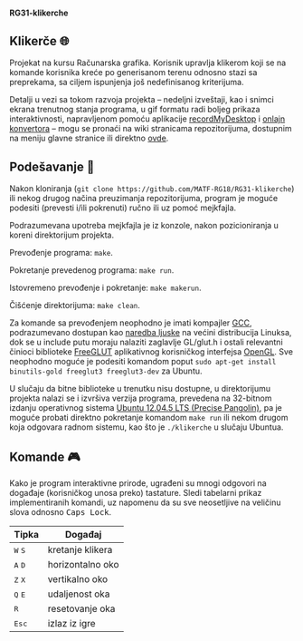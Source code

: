 #### RG31-klikerche

## Klikerče :globe_with_meridians:
Projekat na kursu Računarska grafika. Korisnik upravlja klikerom koji se na komande korisnika kreće po generisanom terenu odnosno stazi sa preprekama, sa ciljem ispunjenja još nedefinisanog kriterijuma.

Detalji u vezi sa tokom razvoja projekta – nedeljni izveštaji, kao i snimci ekrana trenutnog stanja programa, u gif formatu radi boljeg prikaza interaktivnosti, napravljenom pomoću aplikacije [recordMyDesktop](http://recordmydesktop.sourceforge.net/about.php) i [onlajn konvertora](http://www.videotogifs.com/ogv-to-gif.html) – mogu se pronaći na wiki stranicama repozitorijuma, dostupnim na meniju glavne stranice ili direktno [ovde](https://github.com/MATF-RG18/RG31-klikerche/wiki).

## Podešavanje :memo:
Nakon kloniranja (`git clone https://github.com/MATF-RG18/RG31-klikerche`) ili nekog drugog načina preuzimanja repozitorijuma, program je moguće podesiti (prevesti i/ili pokrenuti) ručno ili uz pomoć mejkfajla.

Podrazumevana upotreba mejkfajla je iz konzole, nakon pozicioniranja u koreni direktorijum projekta.

Prevođenje programa: `make`.

Pokretanje prevedenog programa: `make run`.

Istovremeno prevođenje i pokretanje: `make makerun`.

Čišćenje direktorijuma: `make clean`.

Za komande sa prevođenjem neophodno je imati kompajler [GCC](https://gcc.gnu.org/), podrazumevano dostupan kao [naredba ljuske](http://man7.org/linux/man-pages/man1/gcc.1.html) na većini distribucija Linuksa, dok se u include putu moraju nalaziti zaglavlje GL/glut.h i ostali relevantni činioci biblioteke [FreeGLUT](http://freeglut.sourceforge.net/) aplikativnog korisničkog interfejsa [OpenGL](https://www.opengl.org/). Sve neophodno moguće je podesiti komandom poput `sudo apt-get install binutils-gold freeglut3 freeglut3-dev` za Ubuntu.

U slučaju da bitne biblioteke u trenutku nisu dostupne, u direktorijumu projekta nalazi se i izvršiva verzija programa, prevedena na 32-bitnom izdanju operativnog sistema [Ubuntu 12.04.5 LTS (Precise Pangolin)](http://releases.ubuntu.com/12.04/), pa je moguće probati direktno pokretanje komandom `make run` ili nekom drugom koja odgovara radnom sistemu, kao što je `./klikerche` u slučaju Ubuntua.

## Komande :video_game:
Kako je program interaktivne prirode, ugrađeni su mnogi odgovori na događaje (korisničkog unosa preko) tastature. Sledi tabelarni prikaz implementiranih komandi, uz napomenu da su sve neosetljive na veličinu slova odnosno <kbd>Caps Lock</kbd>.

Tipka | Događaj
----- | ------
<kbd>W</kbd> <kbd>S</kbd> | kretanje klikera
<kbd>A</kbd> <kbd>D</kbd> | horizontalno oko
<kbd>Z</kbd> <kbd>X</kbd> | vertikalno oko
<kbd>Q</kbd> <kbd>E</kbd> | udaljenost oka
<kbd>R</kbd> | resetovanje oka
<kbd>Esc</kbd> | izlaz iz igre
